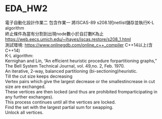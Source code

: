 # EDA_HW2
電子自動化設計作業二 包含作業一
將ISCAS-89 s208.1的netlist儲存並執行K-L algorithm  
終止條件為當有分割到出現node數小於自訂數K為止  
https://web.eecs.umich.edu/~jhayes/iscas.restore/s208_1.html  
測試環境: https://www.onlinegdb.com/online_c++_compiler C++14以上(含C++14)  
K-L algorithm:  
Kernighan and Lin, “An efficient heuristic procedure forpartitioning graphs,” The Bell System Technical Journal, vol. 49,no. 2, Feb. 1970.  
An iterative, 2-way, balanced partitioning (bi-sectioning)heuristic.  
Till the cut size keeps decreasing  
Vertex pairs which give the largest decrease or the smallestincrease in cut size are exchanged.  
These vertices are then locked (and thus are prohibited fromparticipating in any further exchanges).  
This process continues until all the vertices are locked.  
Find the set with the largest partial sum for swapping.  
Unlock all vertices.
